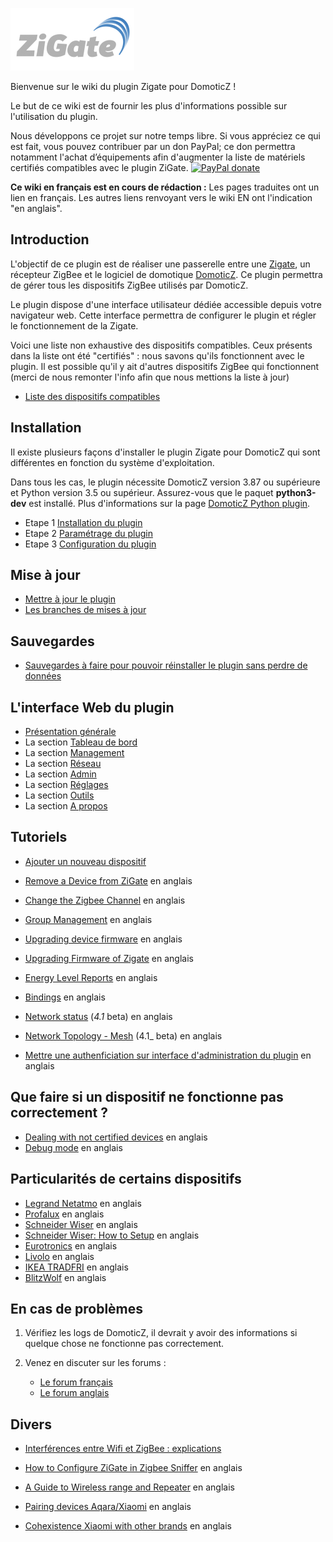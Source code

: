![zigate.fr](../Images/ZiGate.png)

Bienvenue sur le wiki du plugin Zigate pour DomoticZ !

Le but de ce wiki est de fournir les plus d'informations possible sur l'utilisation du plugin.

Nous développons ce projet sur notre temps libre. Si vous appréciez ce qui est fait, vous pouvez contribuer par un don PayPal; ce don permettra notamment l'achat d’équipements afin d'augmenter la liste de matériels certifiés compatibles avec le plugin ZiGate. [![PayPal donate](https://camo.githubusercontent.com/d5d24e33e2f4b6fe53987419a21b203c03789a8f/68747470733a2f2f696d672e736869656c64732e696f2f62616467652f446f6e6174652d50617950616c2d677265656e2e737667)](https://paypal.me/pipiche)

**Ce wiki en français est en cours de rédaction :** Les pages traduites ont un lien en français. Les autres liens renvoyant vers le wiki EN ont l'indication "en anglais". 


## Introduction

L'objectif de ce plugin est de réaliser une passerelle entre une [Zigate](https://zigate.fr), un récepteur ZigBee et le logiciel de domotique [DomoticZ](https://www.domoticz.com). Ce plugin permettra de gérer tous les dispositifs ZigBee utilisés par DomoticZ.

Le plugin dispose d'une interface utilisateur dédiée accessible depuis votre navigateur web. Cette interface permettra de configurer le plugin et régler le fonctionnement de la Zigate.

Voici une liste non exhaustive des dispositifs compatibles. Ceux présents dans la liste ont été "certifiés" : nous savons qu'ils fonctionnent avec le plugin. Il est possible qu'il y ait d'autres dispositifs ZigBee qui fonctionnent (merci de nous remonter l'info afin que nous mettions la liste à jour)
* [Liste des dispositifs compatibles](../en-eng/Compatible-Devices.md)


## Installation

Il existe plusieurs façons d'installer le plugin Zigate pour DomoticZ qui sont différentes en fonction du système d'exploitation.

Dans tous les cas, le plugin nécessite DomoticZ version 3.87 ou supérieure et Python version 3.5 ou supérieur. Assurez-vous que le paquet __python3-dev__ est installé. Plus d'informations sur la page [DomoticZ Python plugin](https://www.domoticz.com/wiki/Using_Python_plugins).


* Etape 1 [Installation du plugin](1_Installation.md)
* Etape 2 [Paramétrage du plugin](2_Parametrage.md)
* Etape 3 [Configuration du plugin](3_Configuration.md)


## Mise à jour

* [Mettre à jour le plugin](4_Mise-a-jour.md#mettre-à-jour-le-plugin)
* [Les branches de mises à jour](4_Mise-a-jour.md#les-branches-de-mise-à-jour)


## Sauvegardes

* [Sauvegardes à faire pour pouvoir réinstaller le plugin sans perdre de données](5_Sauvegardes.md)


## L'interface Web du plugin

* [Présentation générale](WebUI-Presentation-generale.md)
* La section [Tableau de bord](WebUI-Tableau-de-bord.md)
* La section [Management](WebUI-Management.md)
* La section [Réseau](WebUI-Reseau.md)
* La section [Admin](WebUI-Admin.md)
* La section [Réglages](WebUI-Reglages.md)
* La section [Outils](WebUI-Outils.md)
* La section [A propos](WebUI-A-propos.md)


## Tutoriels

* [Ajouter un nouveau dispositif](Tuto_Appairage-dispositif.md)

* [Remove a Device from ZiGate](../en-eng/RemoteDevice.md) en anglais
* [Change the Zigbee Channel](../en-eng/Channel_Setting.md) en anglais
* [Group Management](../en-eng/Group-Management.md) en anglais
* [Upgrading device firmware](../en-eng/Device-Firmware-Update.md) en anglais
* [Upgrading Firmware of Zigate](../en-eng/Zigate-flash-firmware.md) en anglais
* [Energy Level Reports](../en-eng/EnergyLevels.md) en anglais
* [Bindings](../en-eng/Binding_Legrand.md) en anglais
* [Network status](../en-eng/Network-Status.md) (_4.1_ beta) en anglais
* [Network Topology - Mesh](../en-eng/Network-Topology---LQI-report.md) (4.1_ beta) en anglais
* [Mettre une authenficiation sur interface d'administration du plugin](../en-eng/DashboardAccessBasicAuth.md) en anglais


## Que faire si un dispositif ne fonctionne pas correctement ?

* [Dealing with not certified devices](../en-eng/Dealing-with-none-certified-device.md) en anglais
* [Debug mode](../en-eng/Plugin-debuging-mode.md) en anglais


## Particularités de certains dispositifs

* [Legrand Netatmo](../en-eng/Legrand-Netatmo-corner.md) en anglais
* [Profalux](../en-eng/Profalux-corner.md) en anglais
* [Schneider Wiser](../en-eng/Schneider_Wiser_Corner.md) en anglais
* [Schneider Wiser: How to Setup](../en-eng/Wiser-Setup.md) en anglais
* [Eurotronics](../en-eng/Eurotronics-corner.md) en anglais
* [Livolo](../en-eng/Livolo-corner.md) en anglais
* [IKEA TRADFRI](../en-eng/IKEA-Tradfri-corner.md) en anglais
* [BlitzWolf](../en-eng/Blitzwolf-corner.md) en anglais


## En cas de problèmes

1. Vérifiez les logs de DomoticZ, il devrait y avoir des informations si quelque chose ne fonctionne pas correctement.
2. Venez en discuter sur les forums :

   * [Le forum français](https://easydomoticz.com/forum/viewforum.php?f=28)
   * [Le forum anglais](https://www.domoticz.com/forum/viewforum.php?f=68)



## Divers

* [Interférences entre Wifi et ZigBee : explications](Info_ZigBee-et-Wifi.mdd)

* [How to Configure ZiGate in Zigbee Sniffer](../en-eng/Zigate-Sniffer.md)  en anglais
* [A Guide to Wireless range and Repeater](https://support.smartthings.com/hc/en-us/articles/209963206-A-guide-to-wireless-range-and-repeaters) en anglais
* [Pairing devices Aqara/Xiaomi](https://community.hubitat.com/t/xiaomi-aqara-devices-pairing-keeping-them-connected/623) en anglais
* [Cohexistence Xiaomi with other brands](https://community.hubitat.com/t/xiaomi-aqara-devices-pairing-keeping-them-connected/623) en anglais 


